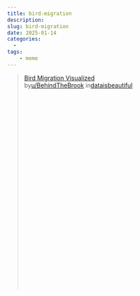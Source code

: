 ```yaml
---
title: bird-migration
description: 
slug: bird-migration
date: 2025-01-14
categories:
  - 
tags: 
    - meme
---
```


<blockquote class="reddit-embed-bq" style="height:500px" data-embed-height="740">
    <a href="https://www.reddit.com/r/dataisbeautiful/comments/1i0m6e4/bird_migration_visualized/">Bird Migration Visualized</a>
    <br> by<a href="https://www.reddit.com/user/BehindTheBrook/">u/BehindTheBrook</a> in<a href="https://www.reddit.com/r/dataisbeautiful/">dataisbeautiful</a>
</blockquote><script async="" src="https://embed.reddit.com/widgets.js" charset="UTF-8"></script>